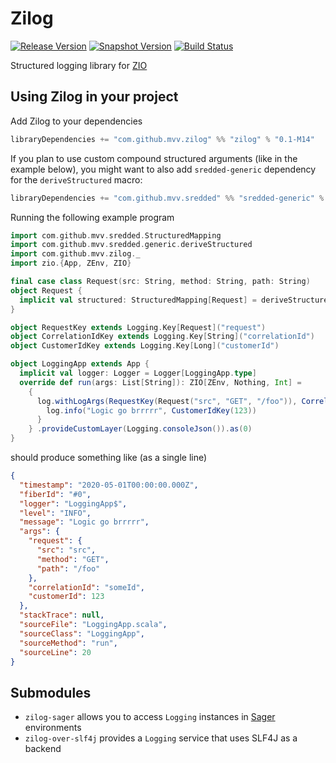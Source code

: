 # Zilog
[![Release Version](https://img.shields.io/nexus/r/https/oss.sonatype.org/com.github.mvv.zilog/zilog_2.13.svg)](https://oss.sonatype.org/content/repositories/releases/com/github/mvv/zilog)
[![Snapshot Version](https://img.shields.io/nexus/s/https/oss.sonatype.org/com.github.mvv.zilog/zilog_2.13.svg)](https://oss.sonatype.org/content/repositories/snapshots/com/github/mvv/zilog)
[![Build Status](https://travis-ci.com/mvv/zilog.svg?branch=master)](https://travis-ci.com/mvv/zilog)

Structured logging library for [ZIO](https://zio.dev)

## Using Zilog in your project

Add Zilog to your dependencies

```scala
libraryDependencies += "com.github.mvv.zilog" %% "zilog" % "0.1-M14"
```

If you plan to use custom compound structured arguments (like in the example
below), you might want to also add `sredded-generic` dependency for the
`deriveStructured` macro:

```scala
libraryDependencies += "com.github.mvv.sredded" %% "sredded-generic" % "0.1-M2" % Provided
```

Running the following example program

```scala
import com.github.mvv.sredded.StructuredMapping
import com.github.mvv.sredded.generic.deriveStructured
import com.github.mvv.zilog._
import zio.{App, ZEnv, ZIO}

final case class Request(src: String, method: String, path: String)
object Request {
  implicit val structured: StructuredMapping[Request] = deriveStructured
}

object RequestKey extends Logging.Key[Request]("request")
object CorrelationIdKey extends Logging.Key[String]("correlationId")
object CustomerIdKey extends Logging.Key[Long]("customerId")

object LoggingApp extends App {
  implicit val logger: Logger = Logger[LoggingApp.type]
  override def run(args: List[String]): ZIO[ZEnv, Nothing, Int] =
    {
      log.withLogArgs(RequestKey(Request("src", "GET", "/foo")), CorrelationIdKey("someId")) {
        log.info("Logic go brrrrr", CustomerIdKey(123))
      }
    } .provideCustomLayer(Logging.consoleJson()).as(0)
}
```

should produce something like (as a single line)

```json
{
  "timestamp": "2020-05-01T00:00:00.000Z",
  "fiberId": "#0",
  "logger": "LoggingApp$",
  "level": "INFO",
  "message": "Logic go brrrrr",
  "args": {
    "request": {
      "src": "src",
      "method": "GET",
      "path": "/foo"
    },
    "correlationId": "someId",
    "customerId": 123
  },
  "stackTrace": null,
  "sourceFile": "LoggingApp.scala",
  "sourceClass": "LoggingApp",
  "sourceMethod": "run",
  "sourceLine": 20
}
```

## Submodules

* `zilog-sager` allows you to access `Logging` instances in [Sager](https://github.com/mvv/sager) environments
* `zilog-over-slf4j` provides a `Logging` service that uses SLF4J as a backend
